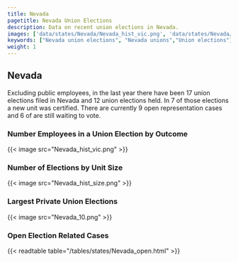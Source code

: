 ```yaml
---
title: Nevada
pagetitle: Nevada Union Elections
description: Data on recent union elections in Nevada.
images: ['data/states/Nevada/Nevada_hist_vic.png', 'data/states/Nevada/Nevada_hist_size.png', 'data/states/Nevada/Nevada_10.png']
keywords: ["Nevada union elections", "Nevada unions","Union elections"]
weight: 1
---
```

##  Nevada

Excluding public employees, in the last year there have been 17 union elections filed in Nevada and 12 union elections held. In 7 of those elections a new unit was certified. There are currently 9 open representation cases and 6 of are still waiting to vote.

### Number Employees in a Union Election by Outcome
{{< image src="Nevada_hist_vic.png" >}}

### Number of Elections by Unit Size
{{< image src="Nevada_hist_size.png" >}}

### Largest Private Union Elections
{{< image src="Nevada_10.png" >}}

### Open Election Related Cases
{{< readtable table="/tables/states/Nevada_open.html" >}}

